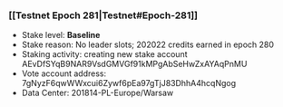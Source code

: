 ### [[Testnet Epoch 281|Testnet#Epoch-281]]
* Stake level: **Baseline**
* Stake reason: No leader slots; 202022 credits earned in epoch 280
* Staking activity: creating new stake account AEvDfSYqB9NAR9VsdGMVGf91kMPgAbSeHwZxAYAqPnMU
* Vote account address: 7gNyzF6qwWWxcui6Zywf6pEa97gTjJ83DhhA4hcqNgog
* Data Center: 201814-PL-Europe/Warsaw